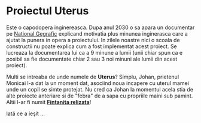 
# Proiectul Uterus

Este o capodopera inginereasca. Dupa anul 2030 o sa apara un documentar pe [National Gegrafic](https://www.nationalgeographic.com/) explicand motivatia plus minunea inginerasca care a ajutat la punera in opera a proiectului.
In zilele noastre nici o scoala de constructii nu poate explica cum a fost implementat acest proiect. Se lucreaza la documentarea lui ca a 9 minune a lumii (unii chiar spun ca e posibil sa fie documentate chiar 2 sau 3 noi minuni ale lumii din acest proiect).

Multi se intreaba de unde numele de **Uterus**? Simplu, Johan, prietenul Monicai l-a dat la un moment dat, asociind noua incapere cu uterul mamei unde un copil se simte protejat. Nu cred ca Johan la momentul acela stia de alte proiecte anteriare si de "febra" de a sapa cu propriile maini sub pamint. Altii l-ar fi numit [**Fintanita relizata**](../fantanita/fantanita.html)!


Iată ce a ieşit ...

